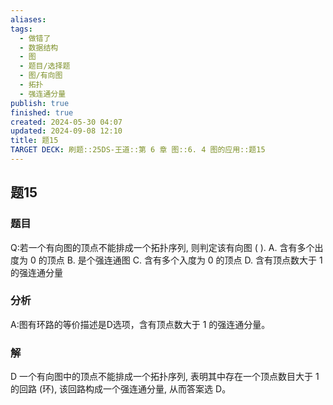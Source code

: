 ```yaml
---
aliases: 
tags:
  - 做错了
  - 数据结构
  - 图
  - 题目/选择题
  - 图/有向图
  - 拓扑
  - 强连通分量
publish: true
finished: true
created: 2024-05-30 04:07
updated: 2024-09-08 12:10
title: 题15
TARGET DECK: 刷题::25DS-王道::第 6 章 图::6. 4 图的应用::题15
---
```

## 题15
### 题目
Q:若一个有向图的顶点不能排成一个拓扑序列, 则判定该有向图 ( ).
A. 含有多个出度为 0 的顶点 
B. 是个强连通图
C. 含有多个入度为 0 的顶点 
D. 含有顶点数大于 1 的强连通分量
### 分析
A:图有环路的等价描述是D选项，含有顶点数大于 1 的强连通分量。
### 解
D
一个有向图中的顶点不能排成一个拓扑序列, 表明其中存在一个顶点数目大于 1 的回路 (环), 该回路构成一个强连通分量, 从而答案选 D。
<!--ID: 1726632849427-->


